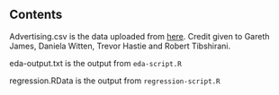 ## Contents

Advertising.csv is the data uploaded from [here](http://www-bcf.usc.edu/~gareth/ISL/Advertising.csv). Credit given to Gareth James, Daniela Witten, Trevor Hastie and Robert Tibshirani.

eda-output.txt is the output from `eda-script.R`

regression.RData is the output from `regression-script.R`

